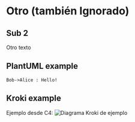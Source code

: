 # Otro (también Ignorado)

## Sub 2

Otro texto

## PlantUML example

```plantuml
Bob->Alice : Hello!
```

## Kroki example

Ejemplo desde C4:
![Diagrama Kroki de ejemplo](embed:Kroki)
